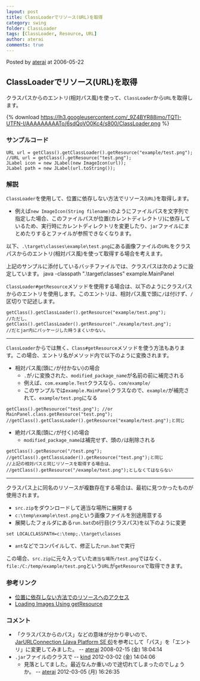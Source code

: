 ```yaml
---
layout: post
title: ClassLoaderでリソース(URL)を取得
category: swing
folder: ClassLoader
tags: [ClassLoader, Resource, URL]
author: aterai
comments: true
---
```


Posted by [aterai](http://terai.xrea.jp/aterai.html) at 2006-05-22

## ClassLoaderでリソース(URL)を取得
クラスパスからのエントリ(相対パス風)を使って、`ClassLoader`から`URL`を取得します。

{% download https://lh3.googleusercontent.com/_9Z4BYR88imo/TQTI-UTFN-I/AAAAAAAAATo/6sdQoVO0Kc4/s800/ClassLoader.png %}

### サンプルコード
<pre class="prettyprint"><code>URL url = getClass().getClassLoader().getResource("example/test.png");
//URL url = getClass().getResource("test.png");
JLabel icon = new JLabel(new ImageIcon(url));
JLabel path = new JLabel(url.toString());
</code></pre>

### 解説
`ClassLoader`を使用して、位置に依存しない方法でリソース(`URL`)を取得します。

- 例えば`new ImageIcon(String filename)`のようにファイルパスを文字列で指定した場合、このファイルパスが位置(カレントディレクトリ)に依存しているため、実行時にカレントディレクトリを変更したり、`jar`ファイルにまとめたりするとファイルが参照できなくなります。

<!-- dummy comment line for breaking list -->

以下、`.\target\classes\example\test.png`にある画像ファイルの`URL`をクラスパスからのエントリ(相対パス風)を使って取得する場合を考えます。

上記のサンプルに添付しているバッチファイルでは、クラスパスは次のように設定しています。
	java -classpath ".\target\classes" example.MainPanel

`ClassLoader#getResource`メソッドを使用する場合は、以下のようにクラスパスからのエントリを使用します。このエントリは、相対パス風で頭に`/`は付けず、`/`区切りで記述します。

<pre class="prettyprint"><code>getClass().getClassLoader().getResource("example/test.png");
//ただし、getClass().getClassLoader().getResource("./example/test.png");
//だとjar内にパッケージした時うまくいかない。
</code></pre>

- - - -
`ClassLoader`からでは無く、`Class#getResource`メソッドを使う方法もあります。この場合、エントリ名がメソッド内で以下のように変換されます。

- 相対パス風(頭に`/`が付かない)の場合
    - `.`が`/`に変換された、`modified_package_name`が名前の前に補完される
    - 例えば、`com.example.Test`クラスなら、`com/example/`
    - このサンプルでは`example.MainPanel`クラスなので、`example/`が補完されて、`example/test.png`になる

<!-- dummy comment line for breaking list -->

<pre class="prettyprint"><code>getClass().getResource("test.png"); //or MainPanel.class.getResource("test.png");
//getClass().getClassLoader().getResource("example/test.png");と同じ
</code></pre>

- 絶対パス風(頭に`/`が付く)の場合
    - `modified_package_name`は補完せず、頭の`/`は削除される

<!-- dummy comment line for breaking list -->

<pre class="prettyprint"><code>getClass().getResource("/test.png");
//getClass().getClassLoader().getResource("test.png");と同じ
//上記の相対パスと同じリソースを取得する場合は、
//getClass().getResource("/example/test.png");としなくてはならない
</code></pre>

- - - -
クラスパス上に同名のリソースが複数存在する場合は、最初に見つかったものが使用されます。

- `src.zip`をダウンロードして適当な場所に展開する
- `c:\temp\example\test.png`という画像ファイルを別途用意する
- 展開したフォルダにある`run.bat`の`6`行目(クラスパス)を以下のように変更

<!-- dummy comment line for breaking list -->

	set LOCALCLASSPATH=c:\temp;.\target\classes

- `ant`などでコンパイルして、修正した`run.bat`で実行

<!-- dummy comment line for breaking list -->

この場合、`src.zip`に元々入っていた`適当な場所/test.png`ではなく、`file:/C:/temp/example/test.png`という`URL`が`getResource`で取得できます。

### 参考リンク
- [位置に依存しない方法でのリソースへのアクセス](http://docs.oracle.com/javase/jp/7/technotes/guides/lang/resources.html)
- [Loading Images Using getResource](http://docs.oracle.com/javase/tutorial/uiswing/components/icon.html#getresource)

<!-- dummy comment line for breaking list -->

### コメント
- 「クラスパスからのパス」などの意味が分かり辛いので、[JarURLConnection (Java Platform SE 6)](http://docs.oracle.com/javase/jp/6/api/java/net/JarURLConnection.html)を参考にして「パス」を「エントリ」に変更してみました。 -- [aterai](http://terai.xrea.jp/aterai.html) 2008-02-15 (金) 18:04:14
- `.jar`ファイルのクラスで -- [kind](http://terai.xrea.jp/kind.html) 2012-03-02 (金) 14:04:06
    - 見落としてました。最近なんか重いので途切れてしまったのでしょうか。 -- [aterai](http://terai.xrea.jp/aterai.html) 2012-03-05 (月) 16:26:35

<!-- dummy comment line for breaking list -->

